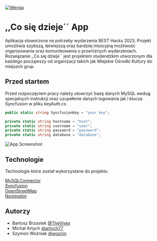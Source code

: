 
[![Wersja](https://img.shields.io/badge/Wersja-1.0-brightgreen)](https://github.com/TheVivex/HackWR2023)
# ,,Co się dzieje´´ App

Aplikacja stoworzona na potrzeby wydarzenia BEST Hacks 2023. Projekt umożliwia szybszą, łatwiejszą oraz bardziej intuicyjną możliwość organizowania oraz komunikowania o przeróżnych wydarzeniach. Rozwiązanie ,,Co się dzieje´´ jest projektem studendzkim utworzonym dla każdego począwszy od organizacji takich jak Miejskie Ośrodki Kultury do miejszch grup.


## Przed startem
Przed rozpoczęciem pracy należy utowrzyć bazę danych MySQL wedug specjalnych instrukcji oraz uzupełenie danych logowania jak i klucza Syncfusion w pliku keyAuth.cs

```c#
public static string SyncfusionKey = "your key";

private static string hostname = "host";
private static string username = "user";
private static string password = "password";
private static string database = "database";

```


![App Screenshot](https://i.imgur.com/sr6TCeu.png)


## Technologie

Technologie które został wykorzystane do projektu

[MySQLConnector](https://mysqlconnector.net/)\
[Syncfusion](https://www.syncfusion.com/)\
[OpenStreetMap](https://www.openstreetmap.org/)\
[Nominatim](https://nominatim.org/)


## Autorzy

- Bartosz Brzostek [@TheVivex](https://github.com/TheVivex)
- Michał Artych [@artych77](https://github.com/artych77)
- Szymon Woźniak [@woznin](https://github.com/woznin)
